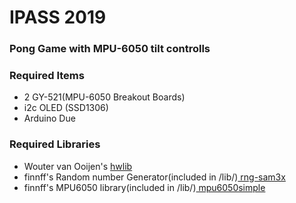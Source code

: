 # IPASS 2019

### Pong Game with MPU-6050 tilt controlls 


### Required Items
* 2 GY-521(MPU-6050 Breakout Boards)
* i2c OLED (SSD1306)
* Arduino Due

### Required Libraries
* Wouter van Ooijen's [ hwlib](https://github.com/wovo/hwlib)
* finnff's Random number Generator(included in /lib/)[ rng-sam3x](https://github.com/finnff/rng-sam3x)
* finnff's MPU6050 library(included in /lib/)[ mpu6050simple](https://github.com/finnff/mpu6050simple)


